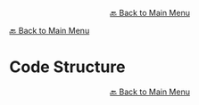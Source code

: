 

<p align="center"><a href="https://github.com/timedilationv2/trikiwiki/wiki">🔙 Back to Main Menu</a></p>

[🔙 Back to Main Menu](../../README.md)

# Code Structure


<p align="center"><a href="https://github.com/timedilationv2/trikiwiki/wiki">🔙 Back to Main Menu</a></p>



